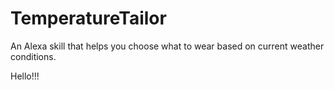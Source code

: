 # TemperatureTailor

An Alexa skill that helps you choose what to wear based on current weather conditions.

Hello!!!
